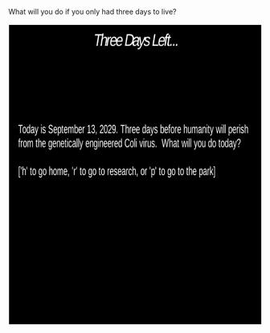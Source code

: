 What will you do if you only had three days to live?

<img src="ThreeDays.PNG" height="600" width="800">

